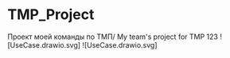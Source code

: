 # TMP_Project
Проект моей команды по ТМП/ My team's project for TMP
123
![UseCase.drawio.svg]
![UseCase.drawio.svg]
